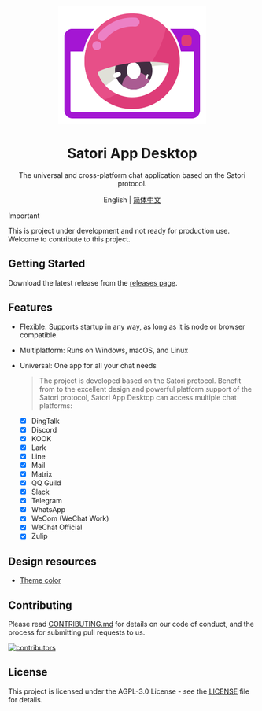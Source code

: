 <div align="center">

[![Satori App for Desktop](.github/sad-logo.png)](https://github.com/Lipraty/satori-desktop)

# Satori App Desktop

The universal and cross-platform chat application based on the Satori protocol.

English | [简体中文](./README_CN.md)

</div>

> [!IMPORTANT]
> This is project under development and not ready for production use. Welcome to contribute to this project.

## Getting Started

Download the latest release from the [releases page]().

## Features

- Flexible: Supports startup in any way, as long as it is node or browser compatible.
- Multiplatform: Runs on Windows, macOS, and Linux
- Universal: One app for all your chat needs

  > The project is developed based on the Satori protocol. Benefit from to the excellent design and powerful platform support of the Satori protocol, Satori App Desktop can access multiple chat platforms:

  - [x] DingTalk
  - [x] Discord
  - [x] KOOK
  - [x] Lark
  - [x] Line
  - [x] Mail
  - [x] Matrix
  - [x] QQ Guild
  - [x] Slack
  - [x] Telegram
  - [x] WhatsApp
  - [x] WeCom (WeChat Work)
  - [x] WeChat Official
  - [x] Zulip

## Design resources

- [Theme color](./packages/webui/src/components/themes/readme.md)

## Contributing

Please read [CONTRIBUTING.md](CONTRIBUTING.md) for details on our code of conduct, and the process for submitting pull requests to us.

[![contributors](https://contrib.rocks/image?repo=Lipraty/satori-desktop)](https://github.com/Lipraty/satori-desktop/graphs/contributors)

## License

This project is licensed under the AGPL-3.0 License - see the [LICENSE](LICENSE) file for details.
